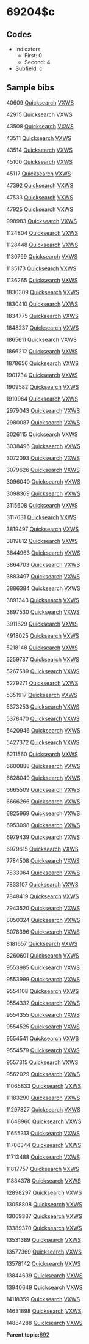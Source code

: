 # 69204$c

## Codes

-   Indicators
    -   First: 0
    -   Second: 4
-   Subfield: c

## Sample bibs

40609 [Quicksearch](https://search.library.yale.edu/catalog/40609) [VXWS](http://prodorbis.library.yale.edu:7014/vxws/GetHoldingsService?bibId=40609)

42915 [Quicksearch](https://search.library.yale.edu/catalog/42915) [VXWS](http://prodorbis.library.yale.edu:7014/vxws/GetHoldingsService?bibId=42915)

43508 [Quicksearch](https://search.library.yale.edu/catalog/43508) [VXWS](http://prodorbis.library.yale.edu:7014/vxws/GetHoldingsService?bibId=43508)

43511 [Quicksearch](https://search.library.yale.edu/catalog/43511) [VXWS](http://prodorbis.library.yale.edu:7014/vxws/GetHoldingsService?bibId=43511)

43514 [Quicksearch](https://search.library.yale.edu/catalog/43514) [VXWS](http://prodorbis.library.yale.edu:7014/vxws/GetHoldingsService?bibId=43514)

45100 [Quicksearch](https://search.library.yale.edu/catalog/45100) [VXWS](http://prodorbis.library.yale.edu:7014/vxws/GetHoldingsService?bibId=45100)

45117 [Quicksearch](https://search.library.yale.edu/catalog/45117) [VXWS](http://prodorbis.library.yale.edu:7014/vxws/GetHoldingsService?bibId=45117)

47392 [Quicksearch](https://search.library.yale.edu/catalog/47392) [VXWS](http://prodorbis.library.yale.edu:7014/vxws/GetHoldingsService?bibId=47392)

47533 [Quicksearch](https://search.library.yale.edu/catalog/47533) [VXWS](http://prodorbis.library.yale.edu:7014/vxws/GetHoldingsService?bibId=47533)

47925 [Quicksearch](https://search.library.yale.edu/catalog/47925) [VXWS](http://prodorbis.library.yale.edu:7014/vxws/GetHoldingsService?bibId=47925)

998983 [Quicksearch](https://search.library.yale.edu/catalog/998983) [VXWS](http://prodorbis.library.yale.edu:7014/vxws/GetHoldingsService?bibId=998983)

1124804 [Quicksearch](https://search.library.yale.edu/catalog/1124804) [VXWS](http://prodorbis.library.yale.edu:7014/vxws/GetHoldingsService?bibId=1124804)

1128448 [Quicksearch](https://search.library.yale.edu/catalog/1128448) [VXWS](http://prodorbis.library.yale.edu:7014/vxws/GetHoldingsService?bibId=1128448)

1130799 [Quicksearch](https://search.library.yale.edu/catalog/1130799) [VXWS](http://prodorbis.library.yale.edu:7014/vxws/GetHoldingsService?bibId=1130799)

1135173 [Quicksearch](https://search.library.yale.edu/catalog/1135173) [VXWS](http://prodorbis.library.yale.edu:7014/vxws/GetHoldingsService?bibId=1135173)

1136265 [Quicksearch](https://search.library.yale.edu/catalog/1136265) [VXWS](http://prodorbis.library.yale.edu:7014/vxws/GetHoldingsService?bibId=1136265)

1830309 [Quicksearch](https://search.library.yale.edu/catalog/1830309) [VXWS](http://prodorbis.library.yale.edu:7014/vxws/GetHoldingsService?bibId=1830309)

1830410 [Quicksearch](https://search.library.yale.edu/catalog/1830410) [VXWS](http://prodorbis.library.yale.edu:7014/vxws/GetHoldingsService?bibId=1830410)

1834775 [Quicksearch](https://search.library.yale.edu/catalog/1834775) [VXWS](http://prodorbis.library.yale.edu:7014/vxws/GetHoldingsService?bibId=1834775)

1848237 [Quicksearch](https://search.library.yale.edu/catalog/1848237) [VXWS](http://prodorbis.library.yale.edu:7014/vxws/GetHoldingsService?bibId=1848237)

1865611 [Quicksearch](https://search.library.yale.edu/catalog/1865611) [VXWS](http://prodorbis.library.yale.edu:7014/vxws/GetHoldingsService?bibId=1865611)

1866212 [Quicksearch](https://search.library.yale.edu/catalog/1866212) [VXWS](http://prodorbis.library.yale.edu:7014/vxws/GetHoldingsService?bibId=1866212)

1878656 [Quicksearch](https://search.library.yale.edu/catalog/1878656) [VXWS](http://prodorbis.library.yale.edu:7014/vxws/GetHoldingsService?bibId=1878656)

1901734 [Quicksearch](https://search.library.yale.edu/catalog/1901734) [VXWS](http://prodorbis.library.yale.edu:7014/vxws/GetHoldingsService?bibId=1901734)

1909582 [Quicksearch](https://search.library.yale.edu/catalog/1909582) [VXWS](http://prodorbis.library.yale.edu:7014/vxws/GetHoldingsService?bibId=1909582)

1910964 [Quicksearch](https://search.library.yale.edu/catalog/1910964) [VXWS](http://prodorbis.library.yale.edu:7014/vxws/GetHoldingsService?bibId=1910964)

2979043 [Quicksearch](https://search.library.yale.edu/catalog/2979043) [VXWS](http://prodorbis.library.yale.edu:7014/vxws/GetHoldingsService?bibId=2979043)

2980087 [Quicksearch](https://search.library.yale.edu/catalog/2980087) [VXWS](http://prodorbis.library.yale.edu:7014/vxws/GetHoldingsService?bibId=2980087)

3026115 [Quicksearch](https://search.library.yale.edu/catalog/3026115) [VXWS](http://prodorbis.library.yale.edu:7014/vxws/GetHoldingsService?bibId=3026115)

3038496 [Quicksearch](https://search.library.yale.edu/catalog/3038496) [VXWS](http://prodorbis.library.yale.edu:7014/vxws/GetHoldingsService?bibId=3038496)

3072093 [Quicksearch](https://search.library.yale.edu/catalog/3072093) [VXWS](http://prodorbis.library.yale.edu:7014/vxws/GetHoldingsService?bibId=3072093)

3079626 [Quicksearch](https://search.library.yale.edu/catalog/3079626) [VXWS](http://prodorbis.library.yale.edu:7014/vxws/GetHoldingsService?bibId=3079626)

3096040 [Quicksearch](https://search.library.yale.edu/catalog/3096040) [VXWS](http://prodorbis.library.yale.edu:7014/vxws/GetHoldingsService?bibId=3096040)

3098369 [Quicksearch](https://search.library.yale.edu/catalog/3098369) [VXWS](http://prodorbis.library.yale.edu:7014/vxws/GetHoldingsService?bibId=3098369)

3115608 [Quicksearch](https://search.library.yale.edu/catalog/3115608) [VXWS](http://prodorbis.library.yale.edu:7014/vxws/GetHoldingsService?bibId=3115608)

3117631 [Quicksearch](https://search.library.yale.edu/catalog/3117631) [VXWS](http://prodorbis.library.yale.edu:7014/vxws/GetHoldingsService?bibId=3117631)

3819497 [Quicksearch](https://search.library.yale.edu/catalog/3819497) [VXWS](http://prodorbis.library.yale.edu:7014/vxws/GetHoldingsService?bibId=3819497)

3819812 [Quicksearch](https://search.library.yale.edu/catalog/3819812) [VXWS](http://prodorbis.library.yale.edu:7014/vxws/GetHoldingsService?bibId=3819812)

3844963 [Quicksearch](https://search.library.yale.edu/catalog/3844963) [VXWS](http://prodorbis.library.yale.edu:7014/vxws/GetHoldingsService?bibId=3844963)

3864703 [Quicksearch](https://search.library.yale.edu/catalog/3864703) [VXWS](http://prodorbis.library.yale.edu:7014/vxws/GetHoldingsService?bibId=3864703)

3883497 [Quicksearch](https://search.library.yale.edu/catalog/3883497) [VXWS](http://prodorbis.library.yale.edu:7014/vxws/GetHoldingsService?bibId=3883497)

3886384 [Quicksearch](https://search.library.yale.edu/catalog/3886384) [VXWS](http://prodorbis.library.yale.edu:7014/vxws/GetHoldingsService?bibId=3886384)

3891343 [Quicksearch](https://search.library.yale.edu/catalog/3891343) [VXWS](http://prodorbis.library.yale.edu:7014/vxws/GetHoldingsService?bibId=3891343)

3897530 [Quicksearch](https://search.library.yale.edu/catalog/3897530) [VXWS](http://prodorbis.library.yale.edu:7014/vxws/GetHoldingsService?bibId=3897530)

3911629 [Quicksearch](https://search.library.yale.edu/catalog/3911629) [VXWS](http://prodorbis.library.yale.edu:7014/vxws/GetHoldingsService?bibId=3911629)

4918025 [Quicksearch](https://search.library.yale.edu/catalog/4918025) [VXWS](http://prodorbis.library.yale.edu:7014/vxws/GetHoldingsService?bibId=4918025)

5218148 [Quicksearch](https://search.library.yale.edu/catalog/5218148) [VXWS](http://prodorbis.library.yale.edu:7014/vxws/GetHoldingsService?bibId=5218148)

5259787 [Quicksearch](https://search.library.yale.edu/catalog/5259787) [VXWS](http://prodorbis.library.yale.edu:7014/vxws/GetHoldingsService?bibId=5259787)

5267589 [Quicksearch](https://search.library.yale.edu/catalog/5267589) [VXWS](http://prodorbis.library.yale.edu:7014/vxws/GetHoldingsService?bibId=5267589)

5279271 [Quicksearch](https://search.library.yale.edu/catalog/5279271) [VXWS](http://prodorbis.library.yale.edu:7014/vxws/GetHoldingsService?bibId=5279271)

5351917 [Quicksearch](https://search.library.yale.edu/catalog/5351917) [VXWS](http://prodorbis.library.yale.edu:7014/vxws/GetHoldingsService?bibId=5351917)

5373253 [Quicksearch](https://search.library.yale.edu/catalog/5373253) [VXWS](http://prodorbis.library.yale.edu:7014/vxws/GetHoldingsService?bibId=5373253)

5378470 [Quicksearch](https://search.library.yale.edu/catalog/5378470) [VXWS](http://prodorbis.library.yale.edu:7014/vxws/GetHoldingsService?bibId=5378470)

5420946 [Quicksearch](https://search.library.yale.edu/catalog/5420946) [VXWS](http://prodorbis.library.yale.edu:7014/vxws/GetHoldingsService?bibId=5420946)

5427372 [Quicksearch](https://search.library.yale.edu/catalog/5427372) [VXWS](http://prodorbis.library.yale.edu:7014/vxws/GetHoldingsService?bibId=5427372)

6211560 [Quicksearch](https://search.library.yale.edu/catalog/6211560) [VXWS](http://prodorbis.library.yale.edu:7014/vxws/GetHoldingsService?bibId=6211560)

6600888 [Quicksearch](https://search.library.yale.edu/catalog/6600888) [VXWS](http://prodorbis.library.yale.edu:7014/vxws/GetHoldingsService?bibId=6600888)

6628049 [Quicksearch](https://search.library.yale.edu/catalog/6628049) [VXWS](http://prodorbis.library.yale.edu:7014/vxws/GetHoldingsService?bibId=6628049)

6665509 [Quicksearch](https://search.library.yale.edu/catalog/6665509) [VXWS](http://prodorbis.library.yale.edu:7014/vxws/GetHoldingsService?bibId=6665509)

6666266 [Quicksearch](https://search.library.yale.edu/catalog/6666266) [VXWS](http://prodorbis.library.yale.edu:7014/vxws/GetHoldingsService?bibId=6666266)

6825969 [Quicksearch](https://search.library.yale.edu/catalog/6825969) [VXWS](http://prodorbis.library.yale.edu:7014/vxws/GetHoldingsService?bibId=6825969)

6953098 [Quicksearch](https://search.library.yale.edu/catalog/6953098) [VXWS](http://prodorbis.library.yale.edu:7014/vxws/GetHoldingsService?bibId=6953098)

6979439 [Quicksearch](https://search.library.yale.edu/catalog/6979439) [VXWS](http://prodorbis.library.yale.edu:7014/vxws/GetHoldingsService?bibId=6979439)

6979615 [Quicksearch](https://search.library.yale.edu/catalog/6979615) [VXWS](http://prodorbis.library.yale.edu:7014/vxws/GetHoldingsService?bibId=6979615)

7784508 [Quicksearch](https://search.library.yale.edu/catalog/7784508) [VXWS](http://prodorbis.library.yale.edu:7014/vxws/GetHoldingsService?bibId=7784508)

7833064 [Quicksearch](https://search.library.yale.edu/catalog/7833064) [VXWS](http://prodorbis.library.yale.edu:7014/vxws/GetHoldingsService?bibId=7833064)

7833107 [Quicksearch](https://search.library.yale.edu/catalog/7833107) [VXWS](http://prodorbis.library.yale.edu:7014/vxws/GetHoldingsService?bibId=7833107)

7848419 [Quicksearch](https://search.library.yale.edu/catalog/7848419) [VXWS](http://prodorbis.library.yale.edu:7014/vxws/GetHoldingsService?bibId=7848419)

7943520 [Quicksearch](https://search.library.yale.edu/catalog/7943520) [VXWS](http://prodorbis.library.yale.edu:7014/vxws/GetHoldingsService?bibId=7943520)

8050324 [Quicksearch](https://search.library.yale.edu/catalog/8050324) [VXWS](http://prodorbis.library.yale.edu:7014/vxws/GetHoldingsService?bibId=8050324)

8078396 [Quicksearch](https://search.library.yale.edu/catalog/8078396) [VXWS](http://prodorbis.library.yale.edu:7014/vxws/GetHoldingsService?bibId=8078396)

8181657 [Quicksearch](https://search.library.yale.edu/catalog/8181657) [VXWS](http://prodorbis.library.yale.edu:7014/vxws/GetHoldingsService?bibId=8181657)

8260601 [Quicksearch](https://search.library.yale.edu/catalog/8260601) [VXWS](http://prodorbis.library.yale.edu:7014/vxws/GetHoldingsService?bibId=8260601)

9553985 [Quicksearch](https://search.library.yale.edu/catalog/9553985) [VXWS](http://prodorbis.library.yale.edu:7014/vxws/GetHoldingsService?bibId=9553985)

9553999 [Quicksearch](https://search.library.yale.edu/catalog/9553999) [VXWS](http://prodorbis.library.yale.edu:7014/vxws/GetHoldingsService?bibId=9553999)

9554108 [Quicksearch](https://search.library.yale.edu/catalog/9554108) [VXWS](http://prodorbis.library.yale.edu:7014/vxws/GetHoldingsService?bibId=9554108)

9554332 [Quicksearch](https://search.library.yale.edu/catalog/9554332) [VXWS](http://prodorbis.library.yale.edu:7014/vxws/GetHoldingsService?bibId=9554332)

9554355 [Quicksearch](https://search.library.yale.edu/catalog/9554355) [VXWS](http://prodorbis.library.yale.edu:7014/vxws/GetHoldingsService?bibId=9554355)

9554525 [Quicksearch](https://search.library.yale.edu/catalog/9554525) [VXWS](http://prodorbis.library.yale.edu:7014/vxws/GetHoldingsService?bibId=9554525)

9554541 [Quicksearch](https://search.library.yale.edu/catalog/9554541) [VXWS](http://prodorbis.library.yale.edu:7014/vxws/GetHoldingsService?bibId=9554541)

9554579 [Quicksearch](https://search.library.yale.edu/catalog/9554579) [VXWS](http://prodorbis.library.yale.edu:7014/vxws/GetHoldingsService?bibId=9554579)

9557315 [Quicksearch](https://search.library.yale.edu/catalog/9557315) [VXWS](http://prodorbis.library.yale.edu:7014/vxws/GetHoldingsService?bibId=9557315)

9562029 [Quicksearch](https://search.library.yale.edu/catalog/9562029) [VXWS](http://prodorbis.library.yale.edu:7014/vxws/GetHoldingsService?bibId=9562029)

11065833 [Quicksearch](https://search.library.yale.edu/catalog/11065833) [VXWS](http://prodorbis.library.yale.edu:7014/vxws/GetHoldingsService?bibId=11065833)

11183290 [Quicksearch](https://search.library.yale.edu/catalog/11183290) [VXWS](http://prodorbis.library.yale.edu:7014/vxws/GetHoldingsService?bibId=11183290)

11297827 [Quicksearch](https://search.library.yale.edu/catalog/11297827) [VXWS](http://prodorbis.library.yale.edu:7014/vxws/GetHoldingsService?bibId=11297827)

11648960 [Quicksearch](https://search.library.yale.edu/catalog/11648960) [VXWS](http://prodorbis.library.yale.edu:7014/vxws/GetHoldingsService?bibId=11648960)

11655313 [Quicksearch](https://search.library.yale.edu/catalog/11655313) [VXWS](http://prodorbis.library.yale.edu:7014/vxws/GetHoldingsService?bibId=11655313)

11706344 [Quicksearch](https://search.library.yale.edu/catalog/11706344) [VXWS](http://prodorbis.library.yale.edu:7014/vxws/GetHoldingsService?bibId=11706344)

11713488 [Quicksearch](https://search.library.yale.edu/catalog/11713488) [VXWS](http://prodorbis.library.yale.edu:7014/vxws/GetHoldingsService?bibId=11713488)

11817757 [Quicksearch](https://search.library.yale.edu/catalog/11817757) [VXWS](http://prodorbis.library.yale.edu:7014/vxws/GetHoldingsService?bibId=11817757)

11884378 [Quicksearch](https://search.library.yale.edu/catalog/11884378) [VXWS](http://prodorbis.library.yale.edu:7014/vxws/GetHoldingsService?bibId=11884378)

12898297 [Quicksearch](https://search.library.yale.edu/catalog/12898297) [VXWS](http://prodorbis.library.yale.edu:7014/vxws/GetHoldingsService?bibId=12898297)

13058808 [Quicksearch](https://search.library.yale.edu/catalog/13058808) [VXWS](http://prodorbis.library.yale.edu:7014/vxws/GetHoldingsService?bibId=13058808)

13069337 [Quicksearch](https://search.library.yale.edu/catalog/13069337) [VXWS](http://prodorbis.library.yale.edu:7014/vxws/GetHoldingsService?bibId=13069337)

13389370 [Quicksearch](https://search.library.yale.edu/catalog/13389370) [VXWS](http://prodorbis.library.yale.edu:7014/vxws/GetHoldingsService?bibId=13389370)

13531389 [Quicksearch](https://search.library.yale.edu/catalog/13531389) [VXWS](http://prodorbis.library.yale.edu:7014/vxws/GetHoldingsService?bibId=13531389)

13577369 [Quicksearch](https://search.library.yale.edu/catalog/13577369) [VXWS](http://prodorbis.library.yale.edu:7014/vxws/GetHoldingsService?bibId=13577369)

13578142 [Quicksearch](https://search.library.yale.edu/catalog/13578142) [VXWS](http://prodorbis.library.yale.edu:7014/vxws/GetHoldingsService?bibId=13578142)

13844639 [Quicksearch](https://search.library.yale.edu/catalog/13844639) [VXWS](http://prodorbis.library.yale.edu:7014/vxws/GetHoldingsService?bibId=13844639)

13940649 [Quicksearch](https://search.library.yale.edu/catalog/13940649) [VXWS](http://prodorbis.library.yale.edu:7014/vxws/GetHoldingsService?bibId=13940649)

14118359 [Quicksearch](https://search.library.yale.edu/catalog/14118359) [VXWS](http://prodorbis.library.yale.edu:7014/vxws/GetHoldingsService?bibId=14118359)

14631898 [Quicksearch](https://search.library.yale.edu/catalog/14631898) [VXWS](http://prodorbis.library.yale.edu:7014/vxws/GetHoldingsService?bibId=14631898)

14884288 [Quicksearch](https://search.library.yale.edu/catalog/14884288) [VXWS](http://prodorbis.library.yale.edu:7014/vxws/GetHoldingsService?bibId=14884288)

**Parent topic:**[692](../../tags/692/692.md)

